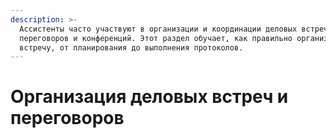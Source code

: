 ```yaml
---
description: >-
  Ассистенты часто участвуют в организации и координации деловых встреч,
  переговоров и конференций. Этот раздел обучает, как правильно организовать
  встречу, от планирования до выполнения протоколов.
---
```


# Организация деловых встреч и переговоров

